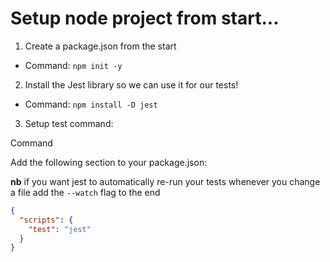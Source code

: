# Setup node project from start...

1. Create a package.json from the start

- Command: `npm init -y`

2. Install the Jest library so we can use it for our tests!

- Command: `npm install -D jest`

3. Setup test command:

Command

Add the following section to your package.json:

**nb** if you want jest to automatically re-run your tests whenever you change a file add the `--watch` flag to the end 

```json
{
  "scripts": {
    "test": "jest"
  }
}
```